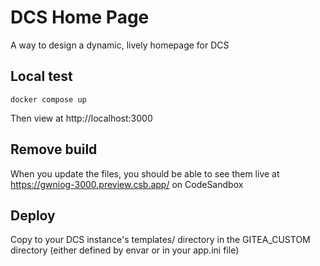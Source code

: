 # DCS Home Page

A way to design a dynamic, lively homepage for DCS

## Local test

`docker compose up`

Then view at http://localhost:3000

## Remove build

When you update the files, you should be able to see them live at https://gwniog-3000.preview.csb.app/ on CodeSandbox

## Deploy

Copy to your DCS instance's templates/ directory in the GITEA_CUSTOM directory (either defined by envar or in your app.ini file) 
